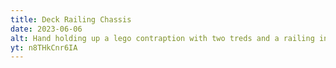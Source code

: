 ```yaml
---
title: Deck Railing Chassis
date: 2023-06-06
alt: Hand holding up a lego contraption with two treds and a railing in the background.
yt: n8THkCnr6IA
---
```

